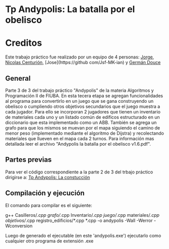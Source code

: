 # Tp Andypolis: La batalla por el obelisco

# Creditos
Este trabajo práctico fue realizado por un equipo de 4 personas:
[Jorge](https://github.com/blaufoxj), [Nicolas Centurión](https://github.com/NicolasCenturion), [Jose](https://github com/Jsf-MK-ian) y [Germán Douce](https://github.com/germandus)

## General

Parte 3 de 3 del trabajo práctico "Andypolis" de la materia Algoritmos y Programación II de FIUBA.
En esta tecera etapa se agregan funcionalidades al programa para convertirlo en un juego que se gana construyendo un 
obelisco o cumpliendo otros objetivos secundarios que el juego muestra a cada jugador. Para ello se incorporan 2 jugadores que tienen un inventario de materiales cada uno y un listado común de edificos estructurado en un diccionario que esta implementado como un ABB. También se agrega un grafo para que los mismos se muevan por el mapa siguiendo el camino de menor peso (implementado mediante el algoritmo de Dijstra) y recolectando materiales que llueven en el mapa cada 2 turnos. 
Para información mas detallada leer el archivo  "Andypolis la batalla por el obelisco v1.6.pdf".

## Partes previas
Para ver el código correspondiente a la parte 2 de 3 del trbajo práctico dirigirse a:
[Tp Andypolis: La constucción](https://github.com/germandus/Tp-Andypolis-la-construccion)

## Compilación y ejecución

El comando para compilar es el siguiente: 

g++ Casilleros/*.cpp grafo/*.cpp Inventario/*.cpp juego/*.cpp materiales/*.cpp objetivos/*.cpp registro_edificios/*.cpp  *.cpp -o andypolis -Wall -Werror -Wconversion

Luego de generado el ejecutable (en este 'andypolis.exe') ejecutarlo como cualquier otro programa de extensión .exe

